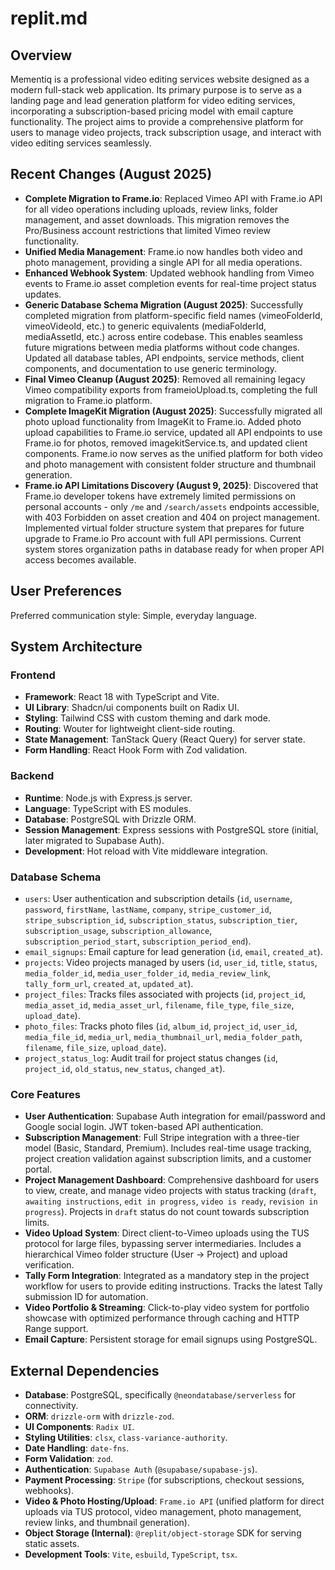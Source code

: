 # replit.md

## Overview
Mementiq is a professional video editing services website designed as a modern full-stack web application. Its primary purpose is to serve as a landing page and lead generation platform for video editing services, incorporating a subscription-based pricing model with email capture functionality. The project aims to provide a comprehensive platform for users to manage video projects, track subscription usage, and interact with video editing services seamlessly.

## Recent Changes (August 2025)
- **Complete Migration to Frame.io**: Replaced Vimeo API with Frame.io API for all video operations including uploads, review links, folder management, and asset downloads. This migration removes the Pro/Business account restrictions that limited Vimeo review functionality.
- **Unified Media Management**: Frame.io now handles both video and photo management, providing a single API for all media operations.
- **Enhanced Webhook System**: Updated webhook handling from Vimeo events to Frame.io asset completion events for real-time project status updates.
- **Generic Database Schema Migration (August 2025)**: Successfully completed migration from platform-specific field names (vimeoFolderId, vimeoVideoId, etc.) to generic equivalents (mediaFolderId, mediaAssetId, etc.) across entire codebase. This enables seamless future migrations between media platforms without code changes. Updated all database tables, API endpoints, service methods, client components, and documentation to use generic terminology.
- **Final Vimeo Cleanup (August 2025)**: Removed all remaining legacy Vimeo compatibility exports from frameioUpload.ts, completing the full migration to Frame.io platform.
- **Complete ImageKit Migration (August 2025)**: Successfully migrated all photo upload functionality from ImageKit to Frame.io. Added photo upload capabilities to Frame.io service, updated all API endpoints to use Frame.io for photos, removed imagekitService.ts, and updated client components. Frame.io now serves as the unified platform for both video and photo management with consistent folder structure and thumbnail generation.
- **Frame.io API Limitations Discovery (August 9, 2025)**: Discovered that Frame.io developer tokens have extremely limited permissions on personal accounts - only `/me` and `/search/assets` endpoints accessible, with 403 Forbidden on asset creation and 404 on project management. Implemented virtual folder structure system that prepares for future upgrade to Frame.io Pro account with full API permissions. Current system stores organization paths in database ready for when proper API access becomes available.

## User Preferences
Preferred communication style: Simple, everyday language.

## System Architecture

### Frontend
- **Framework**: React 18 with TypeScript and Vite.
- **UI Library**: Shadcn/ui components built on Radix UI.
- **Styling**: Tailwind CSS with custom theming and dark mode.
- **Routing**: Wouter for lightweight client-side routing.
- **State Management**: TanStack Query (React Query) for server state.
- **Form Handling**: React Hook Form with Zod validation.

### Backend
- **Runtime**: Node.js with Express.js server.
- **Language**: TypeScript with ES modules.
- **Database**: PostgreSQL with Drizzle ORM.
- **Session Management**: Express sessions with PostgreSQL store (initial, later migrated to Supabase Auth).
- **Development**: Hot reload with Vite middleware integration.

### Database Schema
- `users`: User authentication and subscription details (`id`, `username`, `password`, `firstName`, `lastName`, `company`, `stripe_customer_id`, `stripe_subscription_id`, `subscription_status`, `subscription_tier`, `subscription_usage`, `subscription_allowance`, `subscription_period_start`, `subscription_period_end`).
- `email_signups`: Email capture for lead generation (`id`, `email`, `created_at`).
- `projects`: Video projects managed by users (`id`, `user_id`, `title`, `status`, `media_folder_id`, `media_user_folder_id`, `media_review_link`, `tally_form_url`, `created_at`, `updated_at`).
- `project_files`: Tracks files associated with projects (`id`, `project_id`, `media_asset_id`, `media_asset_url`, `filename`, `file_type`, `file_size`, `upload_date`).
- `photo_files`: Tracks photo files (`id`, `album_id`, `project_id`, `user_id`, `media_file_id`, `media_url`, `media_thumbnail_url`, `media_folder_path`, `filename`, `file_size`, `upload_date`).
- `project_status_log`: Audit trail for project status changes (`id`, `project_id`, `old_status`, `new_status`, `changed_at`).

### Core Features
- **User Authentication**: Supabase Auth integration for email/password and Google social login. JWT token-based API authentication.
- **Subscription Management**: Full Stripe integration with a three-tier model (Basic, Standard, Premium). Includes real-time usage tracking, project creation validation against subscription limits, and a customer portal.
- **Project Management Dashboard**: Comprehensive dashboard for users to view, create, and manage video projects with status tracking (`draft`, `awaiting instructions`, `edit in progress`, `video is ready`, `revision in progress`). Projects in `draft` status do not count towards subscription limits.
- **Video Upload System**: Direct client-to-Vimeo uploads using the TUS protocol for large files, bypassing server intermediaries. Includes a hierarchical Vimeo folder structure (User -> Project) and upload verification.
- **Tally Form Integration**: Integrated as a mandatory step in the project workflow for users to provide editing instructions. Tracks the latest Tally submission ID for automation.
- **Video Portfolio & Streaming**: Click-to-play video system for portfolio showcase with optimized performance through caching and HTTP Range support.
- **Email Capture**: Persistent storage for email signups using PostgreSQL.

## External Dependencies

- **Database**: PostgreSQL, specifically `@neondatabase/serverless` for connectivity.
- **ORM**: `drizzle-orm` with `drizzle-zod`.
- **UI Components**: `Radix UI`.
- **Styling Utilities**: `clsx`, `class-variance-authority`.
- **Date Handling**: `date-fns`.
- **Form Validation**: `zod`.
- **Authentication**: `Supabase Auth` (`@supabase/supabase-js`).
- **Payment Processing**: `Stripe` (for subscriptions, checkout sessions, webhooks).
- **Video & Photo Hosting/Upload**: `Frame.io API` (unified platform for direct uploads via TUS protocol, video management, photo management, review links, and thumbnail generation).
- **Object Storage (Internal)**: `@replit/object-storage` SDK for serving static assets.
- **Development Tools**: `Vite`, `esbuild`, `TypeScript`, `tsx`.